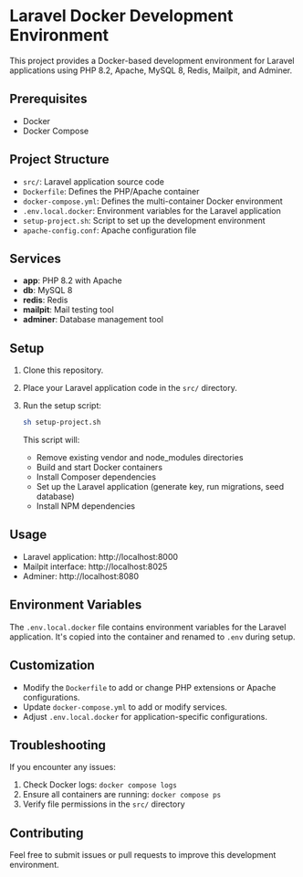 # Laravel Docker Development Environment

This project provides a Docker-based development environment for Laravel applications using PHP 8.2, Apache, MySQL 8, Redis, Mailpit, and Adminer.

## Prerequisites

- Docker
- Docker Compose

## Project Structure

- `src/`: Laravel application source code
- `Dockerfile`: Defines the PHP/Apache container
- `docker-compose.yml`: Defines the multi-container Docker environment
- `.env.local.docker`: Environment variables for the Laravel application
- `setup-project.sh`: Script to set up the development environment
- `apache-config.conf`: Apache configuration file

## Services

- **app**: PHP 8.2 with Apache
- **db**: MySQL 8
- **redis**: Redis
- **mailpit**: Mail testing tool
- **adminer**: Database management tool

## Setup

1. Clone this repository.
2. Place your Laravel application code in the `src/` directory.
3. Run the setup script:

   ```bash
   sh setup-project.sh
   ```

   This script will:
   - Remove existing vendor and node_modules directories
   - Build and start Docker containers
   - Install Composer dependencies
   - Set up the Laravel application (generate key, run migrations, seed database)
   - Install NPM dependencies

## Usage

- Laravel application: http://localhost:8000
- Mailpit interface: http://localhost:8025
- Adminer: http://localhost:8080

## Environment Variables

The `.env.local.docker` file contains environment variables for the Laravel application. It's copied into the container and renamed to `.env` during setup.

## Customization

- Modify the `Dockerfile` to add or change PHP extensions or Apache configurations.
- Update `docker-compose.yml` to add or modify services.
- Adjust `.env.local.docker` for application-specific configurations.

## Troubleshooting

If you encounter any issues:
1. Check Docker logs: `docker compose logs`
2. Ensure all containers are running: `docker compose ps`
3. Verify file permissions in the `src/` directory

## Contributing

Feel free to submit issues or pull requests to improve this development environment.

